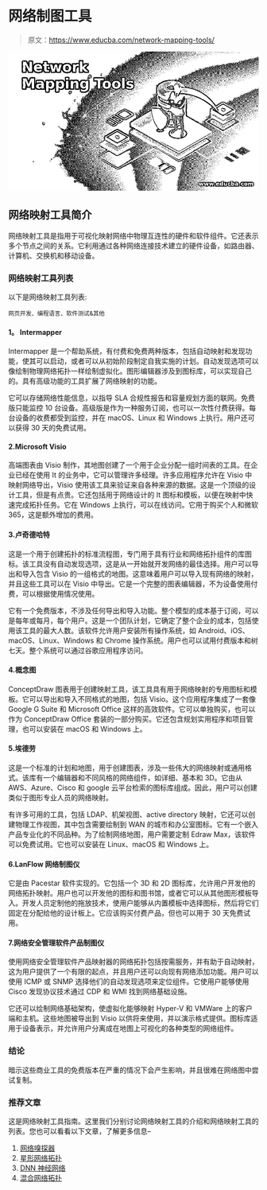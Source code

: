 # 网络制图工具

> 原文：<https://www.educba.com/network-mapping-tools/>

![Network Mapping Tools](img/82fcc7d4c2b7a07b59ba25b5c848610e.png)



## 网络映射工具简介

网络映射工具是指用于可视化映射网络中物理互连性的硬件和软件组件。它还表示多个节点之间的关系。它利用通过各种网络连接技术建立的硬件设备，如路由器、计算机、交换机和移动设备。

### 网络映射工具列表

以下是网络映射工具列表:

<small>网页开发、编程语言、软件测试&其他</small>

#### **1。** Intermapper

Intermapper 是一个帮助系统，有付费和免费两种版本，包括自动映射和发现功能，使其可以启动，或者可以从初始阶段制定自我实施的计划。自动发现选项可以像绘制物理网络拓扑一样绘制虚拟化。图形编辑器涉及到图标库，可以实现自己的。具有高级功能的工具扩展了网络映射的功能。

它可以存储网络性能信息，以指导 SLA 合规性报告和容量规划方面的联网。免费版只能监控 10 台设备。高级版是作为一种服务订阅，也可以一次性付费获得。每台设备的收费都受到监控，并在 macOS、Linux 和 Windows 上执行。用户还可以获得 30 天的免费试用。

#### 2.Microsoft Visio

高端图表由 Visio 制作，其地图创建了一个用于企业分配一组时间表的工具。在企业已经在使用 It 的业务中，它可以管理许多经理。许多应用程序允许在 Visio 中映射网络导出，Visio 使用该工具来验证来自各种来源的数据。这是一个顶级的设计工具，但是有点贵。它还包括用于网络设计的 It 图标和模板，以便在映射中快速完成拓扑任务。它在 Windows 上执行，可以在线访问。它用于购买个人和微软 365，这是额外增加的费用。

#### 3.卢奇德哈特

这是一个用于创建拓扑的标准流程图，专门用于具有行业和网络拓扑组件的库图标。该工具没有自动发现选项，这是从一开始就开发网络的最佳选择。用户可以导出和导入包含 Visio 的一组格式的地图。这意味着用户可以导入现有网络的映射，并且这些工具可以在 Visio 中导出。它是一个完整的图表编辑器，不为设备使用付费，可以根据使用情况使用。

它有一个免费版本，不涉及任何导出和导入功能。整个模型的成本基于订阅，可以是每年或每月，每个用户。这是一个团队计划，它确定了整个企业的成本，包括使用该工具的最大人数。该软件允许用户安装所有操作系统，如 Android、iOS、macOS、Linux、Windows 和 Chrome 操作系统。用户也可以试用付费版本和树七天。整个系统可以通过谷歌应用程序访问。

#### 4.概念图

ConceptDraw 图表用于创建映射工具，该工具具有用于网络映射的专用图标和模板。它可以导出和导入不同格式的地图，包括 Visio。这个应用程序集成了一套像 Google G Suite 和 Microsoft Office 这样的高效软件。它可以单独购买，也可以作为 ConceptDraw Office 套装的一部分购买。它还包含规划实用程序和项目管理，也可以安装在 macOS 和 Windows 上。

#### 5.埃德劳

这是一个标准的计划和地图，用于创建图表，涉及一些伟大的网络映射或通用格式。该库有一个编辑器和不同风格的网络组件，如详细、基本和 3D。它由从 AWS、Azure、Cisco 和 google 云平台检索的图标库组成。因此，用户可以创建类似于图形专业人员的网络映射。

有许多可用的工具，包括 LDAP、机架视图、active directory 映射，它还可以创建物理工作视图，其中包含需要绘制到 WAN 的城市和办公室图标。它有一个嵌入产品专业化的不同品种。为了绘制网络地图，用户需要定制 Edraw Max，该软件可以免费试用。它也可以安装在 Linux、macOS 和 Windows 上。

#### 6.LanFlow 网络制图仪

它是由 Pacestar 软件实现的。它包括一个 3D 和 2D 图标库，允许用户开发他的网络拓扑映射。用户也可以开发他的图标和图书馆，或者它可以从其他图形模板导入。开发人员定制他的拖放技术，使用户能够从内置模板中选择图标，然后将它们固定在分配给他的设计板上。它应该购买付费产品，但也可以用于 30 天免费试用。

#### 7.网络安全管理软件产品制图仪

使用网络安全管理软件产品映射器的网络拓扑包括按需服务，并有助于自动映射，这为用户提供了一个有限的起点，并且用户还可以向现有网络添加功能。用户可以使用 ICMP 或 SNMP 选择他们的自动发现选项来定位组件。它使用户能够使用 Cisco 发现协议技术通过 CDP 和 WMI 找到网络基础设施。

它还可以绘制网络基础架构，使虚拟化能够映射 Hyper-V 和 VMWare 上的客户端和主机。这些地图被导出到 Visio 以供将来使用，并以演示格式提供。图标库适用于设备表示，并允许用户分离成在地图上可视化的各种类型的网络组件。

### 结论

暗示这些商业工具的免费版本在严重的情况下会产生影响，并且很难在网络图中尝试复制。

### 推荐文章

这是网络映射工具指南。这里我们分别讨论网络映射工具的介绍和网络映射工具的列表。您也可以看看以下文章，了解更多信息–

1.  [网络嗅探器](https://www.educba.com/network-sniffer/)
2.  [星形网络拓扑](https://www.educba.com/star-network-topology/)
3.  [DNN 神经网络](https://www.educba.com/dnn-neural-network/)
4.  [混合网络拓扑](https://www.educba.com/hybrid-network-topology/)





